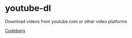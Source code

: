 # youtube-dl

Download videos from youtube.com or other video platforms

[Codeberg](https://codeberg.org/polarisfm/youtube-dl)
